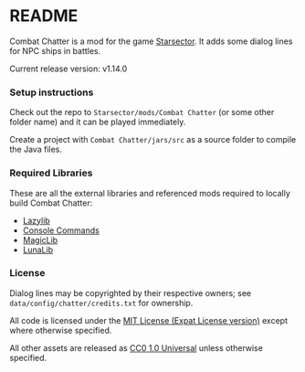 # README #

Combat Chatter is a mod for the game [Starsector](http://fractalsoftworks.com). It adds some dialog lines for NPC ships in battles.

Current release version: v1.14.0

### Setup instructions ###
Check out the repo to `Starsector/mods/Combat Chatter` (or some other folder name) and it can be played immediately. 

Create a project with `Combat Chatter/jars/src` as a source folder to compile the Java files.

### Required Libraries ###
These are all the external libraries and referenced mods required to locally build Combat Chatter:

- [Lazylib](https://fractalsoftworks.com/forum/index.php?topic=5444.0)
- [Console Commands](https://fractalsoftworks.com/forum/index.php?topic=4106.0)
- [MagicLib](https://fractalsoftworks.com/forum/index.php?topic=13718.0)
- [LunaLib](https://github.com/Lukas22041/LunaLib/)

### License ###
Dialog lines may be copyrighted by their respective owners; see `data/config/chatter/credits.txt` for ownership.

All code is licensed under the [MIT License (Expat License version)](https://opensource.org/licenses/MIT) except where otherwise specified.

All other assets are released as [CC0 1.0 Universal](https://creativecommons.org/publicdomain/zero/1.0/) unless otherwise specified.